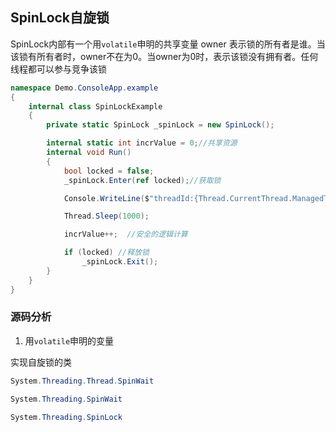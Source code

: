 ## SpinLock自旋锁

SpinLock内部有一个用```volatile```申明的共享变量 owner 表示锁的所有者是谁。当该锁有所有者时，owner不在为0。当owner为0时，表示该锁没有拥有者。任何线程都可以参与竞争该锁

<!-- https://www.cnblogs.com/cdaniu/p/15756516.html -->

```c#
namespace Demo.ConsoleApp.example
{
    internal class SpinLockExample
    {
        private static SpinLock _spinLock = new SpinLock();

        internal static int incrValue = 0;//共享资源
        internal void Run()
        {
            bool locked = false;
            _spinLock.Enter(ref locked);//获取锁

            Console.WriteLine($"threadId:{Thread.CurrentThread.ManagedThreadId},incrValue:{incrValue}");

            Thread.Sleep(1000);

            incrValue++;  //安全的逻辑计算

            if (locked) //释放锁
                _spinLock.Exit();
        }
    }
}

```


### 源码分析

1. 用```volatile```申明的变量



实现自旋锁的类

```c#
System.Threading.Thread.SpinWait

System.Threading.SpinWait

System.Threading.SpinLock

```